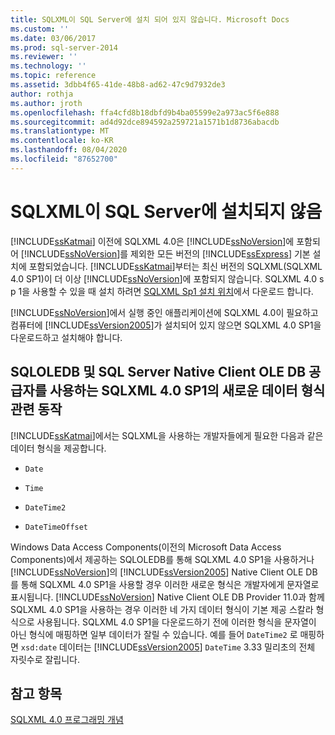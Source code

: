 ```yaml
---
title: SQLXML이 SQL Server에 설치 되어 있지 않습니다. Microsoft Docs
ms.custom: ''
ms.date: 03/06/2017
ms.prod: sql-server-2014
ms.reviewer: ''
ms.technology: ''
ms.topic: reference
ms.assetid: 3dbb4f65-41de-48b8-ad62-47c9d7932de3
author: rothja
ms.author: jroth
ms.openlocfilehash: ffa4cfd8b18dbfd9b4ba05599e2a973ac5f6e888
ms.sourcegitcommit: ad4d92dce894592a259721a1571b1d8736abacdb
ms.translationtype: MT
ms.contentlocale: ko-KR
ms.lasthandoff: 08/04/2020
ms.locfileid: "87652700"
---
```

# <a name="sqlxml-is-not-installed-in-sql-server"></a>SQLXML이 SQL Server에 설치되지 않음
  [!INCLUDE[ssKatmai](../../includes/sskatmai-md.md)] 이전에 SQLXML 4.0은 [!INCLUDE[ssNoVersion](../../includes/ssnoversion-md.md)]에 포함되어 [!INCLUDE[ssNoVersion](../../includes/ssnoversion-md.md)]를 제외한 모든 버전의 [!INCLUDE[ssExpress](../../includes/ssexpress-md.md)] 기본 설치에 포함되었습니다. [!INCLUDE[ssKatmai](../../includes/sskatmai-md.md)]부터는 최신 버전의 SQLXML(SQLXML 4.0 SP1)이 더 이상 [!INCLUDE[ssNoVersion](../../includes/ssnoversion-md.md)]에 포함되지 않습니다. SQLXML 4.0 s p 1을 사용할 수 있을 때 설치 하려면 [SQLXML Sp1 설치 위치](https://www.microsoft.com/download/details.aspx?id=44272)에서 다운로드 합니다.  
  
 [!INCLUDE[ssNoVersion](../../includes/ssnoversion-md.md)]에서 실행 중인 애플리케이션에 SQLXML 4.0이 필요하고 컴퓨터에 [!INCLUDE[ssVersion2005](../../includes/ssversion2005-md.md)]가 설치되어 있지 않으면 SQLXML 4.0 SP1을 다운로드하고 설치해야 합니다.  
  
## <a name="sqlxml-40-sp1-behavior-with-new-data-types-using-sqloledb-and-sql-server-native-client-ole-db-provider"></a>SQLOLEDB 및 SQL Server Native Client OLE DB 공급자를 사용하는 SQLXML 4.0 SP1의 새로운 데이터 형식 관련 동작  
 [!INCLUDE[ssKatmai](../../includes/sskatmai-md.md)]에서는 SQLXML을 사용하는 개발자들에게 필요한 다음과 같은 데이터 형식을 제공합니다.  
  
-   `Date`  
  
-   `Time`  
  
-   `DateTime2`  
  
-   `DateTimeOffset`  
  
 Windows Data Access Components(이전의 Microsoft Data Access Components)에서 제공하는 SQLOLEDB를 통해 SQLXML 4.0 SP1을 사용하거나 [!INCLUDE[ssNoVersion](../../includes/ssnoversion-md.md)]의 [!INCLUDE[ssVersion2005](../../includes/ssversion2005-md.md)] Native Client OLE DB를 통해 SQLXML 4.0 SP1을 사용할 경우 이러한 새로운 형식은 개발자에게 문자열로 표시됩니다. [!INCLUDE[ssNoVersion](../../includes/ssnoversion-md.md)] Native Client OLE DB Provider 11.0과 함께 SQLXML 4.0 SP1을 사용하는 경우 이러한 네 가지 데이터 형식이 기본 제공 스칼라 형식으로 사용됩니다. SQLXML 4.0 SP1을 다운로드하기 전에 이러한 형식을 문자열이 아닌 형식에 매핑하면 일부 데이터가 잘릴 수 있습니다. 예를 들어 `DateTime2` 로 매핑하면 `xsd:date` 데이터는 [!INCLUDE[ssVersion2005](../../includes/ssversion2005-md.md)] `DateTime` 3.33 밀리초의 전체 자릿수로 잘립니다.  
  
## <a name="see-also"></a>참고 항목  
 [SQLXML 4.0 프로그래밍 개념](sqlxml-4-0-programming-concepts.md)  
  
  
